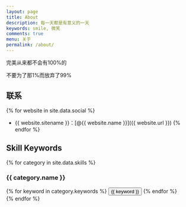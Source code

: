 ```yaml
---
layout: page
title: About
description: 每一天都是有意义的一天
keywords: smile, 微笑
comments: true
menu: 关于
permalink: /about/
---
```


完美从来都不会有100%的

不要为了那1%而放弃了99%

## 联系

{% for website in site.data.social %}
* {{ website.sitename }}：[@{{ website.name }}]({{ website.url }})
{% endfor %}

## Skill Keywords

{% for category in site.data.skills %}
### {{ category.name }}
<div class="btn-inline">
{% for keyword in category.keywords %}
<button class="btn btn-outline" type="button">{{ keyword }}</button>
{% endfor %}
</div>
{% endfor %}
